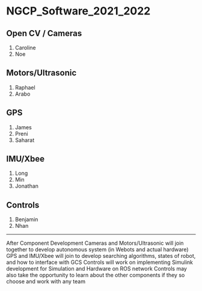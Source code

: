 # NGCP_Software_2021_2022

## Open CV / Cameras
1. Caroline
2. Noe

## Motors/Ultrasonic
1. Raphael
2. Arabo

## GPS
1. James
2. Preni
3. Saharat

## IMU/Xbee
1. Long
2. Min
3. Jonathan

## Controls
1. Benjamin
2. Nhan

------------------------------

After Component Development
Cameras and Motors/Ultrasonic will join together to develop autonomous system (in Webots and actual hardware)
GPS and IMU/Xbee will join to develop searching algorithms, states of robot, and how to interface with GCS
Controls will work on implementing Simulink development for Simulation and Hardware on ROS network
Controls may also take the opportunity to learn about the other components if they so choose and work with any team
